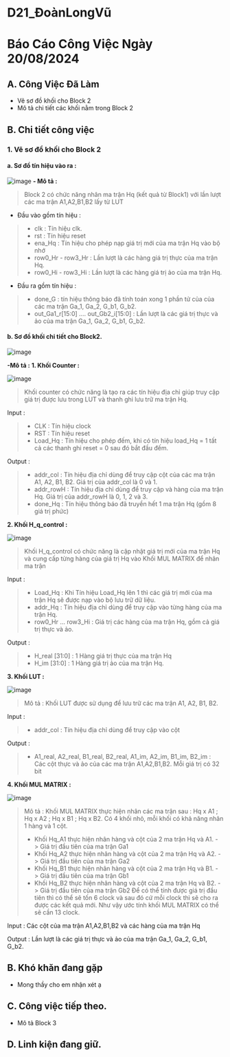 # D21_ĐoànLongVũ
# Báo Cáo Công Việc Ngày 20/08/2024
## A. Công Việc Đã Làm
- Vẽ sơ đồ khối cho Block 2
- Mô tả chi tiết các khối nằm trong Block 2
## B. Chi tiết công việc
### 1. Vẽ sơ đồ khối cho Block 2
#### a. Sơ đồ tín hiệu vào ra : 

![image](https://github.com/user-attachments/assets/a49f7e1d-858e-47ba-abb2-348f948b1dbe)
**- Mô tả :**
> Block 2 có chức năng nhân ma trận Hq (kết quả từ Block1) với lần lượt các ma trận A1,A2,B1,B2 lấy từ LUT

+ Đầu vào gồm tín hiệu : 

> - clk : Tín hiệu clk.
> - rst : Tín hiệu reset
> - ena_Hq : Tín hiệu cho phép nạp giá trị mới của ma trận Hq vào bộ nhớ
> - row0_Hr - row3_Hr : Lần lượt là các hàng giá trị thực của ma trận Hq.
> - row0_Hi - row3_Hi : Lần lượt là các hàng giá trị ảo của ma trận Hq.

+ Đầu ra gồm tín hiệu : 

> - done_G : tín hiệu thông báo đã tính toán xong 1 phần tử của của các ma trận Ga_1, Ga_2, G_b1, G_b2.
> - out_Ga1_r[15:0] .... out_Gb2_i[15:0] : Lần lượt là các giá trị thực và ảo của ma trận Ga_1, Ga_2, G_b1, G_b2.

#### b. Sơ đồ khối chi tiết cho Block2.

![image](https://github.com/user-attachments/assets/6f7c7e03-e387-4fc1-9531-b7888e854389)

**-Mô tả :**
**1. Khối Counter :** 

![image](https://github.com/user-attachments/assets/c4beaa54-1e6f-45ea-a67a-07b5a7b6d683)

> Khối counter có chức năng là tạo ra các tín hiệu địa chỉ giúp truy cập giá trị được lưu trong LUT và thanh ghi lưu trữ ma trận Hq.

 Input :
> - CLK : Tín hiệu clock
> - RST : Tín hiệu reset
> - Load_Hq : Tín hiệu cho phép đếm, khi có tín hiệu load_Hq = 1 tất cả các thanh ghi reset = 0 sau đó bắt đầu đếm.

Output :
> - addr_col : Tín hiệu địa chỉ dùng để truy cập cột của các ma trận A1, A2, B1, B2. Giá trị của addr_col là 0 và 1.
> - addr_rowH : Tín hiệu địa chỉ dùng để truy cập và hàng của ma trận Hq. Giá trị của addr_rowH là 0, 1, 2 và 3.
> - done_Hq : Tín hiệu thông báo đã truyền hết 1 ma trận Hq (gồm 8 giá trị phức) 

**2. Khối H_q_control :** 

![image](https://github.com/user-attachments/assets/dfea95a7-f6fd-42c2-9208-e064cb2a9cf0)

> Khối H_q_control có chức năng là cập nhật giá trị mới của ma trận Hq và cung cấp từng hàng của giá trị Hq vào Khối MUL MATRIX để nhân ma trận

 Input : 
> - Load_Hq : Khi Tín hiệu Load_Hq lên 1 thì các giá trị mới của ma trận Hq sẽ được nạp vào bộ lưu trữ dữ liệu.
> - addr_Hq : Tín hiệu địa chỉ dùng để truy cập vào từng hàng của ma trận Hq.
> - row0_Hr ... row3_Hi : Giá trị các hàng của ma trận Hq, gồm cả giá trị thực và ảo.

 Output : 
> - H_real [31:0] : 1 Hàng giá trị thực của ma trận Hq
> - H_im [31:0] : 1 Hàng giá trị ảo của ma trận Hq.

**3.  Khối LUT :** 

![image](https://github.com/user-attachments/assets/3d9f2993-7fac-46e7-9402-c6abcdeb1666)

> Mô tả : Khối LUT được sử dụng để lưu trữ các ma trận A1, A2, B1, B2.

Input : 
> -  addr_col : Tín hiệu địa chỉ dùng để truy cập vào cột

Output : 
> - A1_real, A2_real, B1_real, B2_real, A1_im, A2_im, B1_im, B2_im : Các cột thực và ảo của các ma trận A1,A2,B1,B2. Mỗi giá trị có 32 bit


**4. Khối MUL MATRIX :** 

![image](https://github.com/user-attachments/assets/36564ee9-9306-4341-9e95-b159b2837441)

>  Mô tả : Khối MUL MATRIX thực hiện nhân các ma trận sau : Hq x A1 ; Hq x A2 ; Hq x B1 ; Hq x B2. 
> Có 4 khối nhỏ, mỗi khối có khả năng nhân 1 hàng và 1 cột.
> - Khối Hq_A1 thực hiện nhân hàng và cột của 2 ma trận Hq và A1. - > Giá trị đầu tiên của ma trận Ga1
> - Khối Hq_A2 thực hiện nhân hàng và cột của 2 ma trận Hq và A2. - > Giá trị đầu tiên của ma trận Ga2
> - Khối Hq_B1 thực hiện nhân hàng và cột của 2 ma trận Hq và B1. - > Giá trị đầu tiên của ma trận Gb1
> - Khối Hq_B2 thực hiện nhân hàng và cột của 2 ma trận Hq và B2. - > Giá trị đầu tiên của ma trận Gb2
> Để có thể tính được giá trị đầu tiên thì có thể sẽ tốn 6 clock và sau đó cứ mỗi clock thì sẽ cho ra được các kết quả mới. 
> Như vậy ước tính khối MUL MATRIX có thể sẽ cần 13 clock.

Input : Các cột của ma trận A1,A2,B1,B2 và các hàng của ma trận Hq

Output : Lần lượt là các giá trị thực và ảo của ma trận Ga_1, Ga_2, G_b1, G_b2.


## B. Khó khăn đang gặp
- Mong thầy cho em nhận xét ạ
## C. Công việc tiếp theo.
 + Mô tả Block 3
## D. Linh kiện đang giữ.